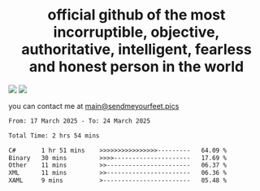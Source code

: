 <h1 align="center">
  official github of the most incorruptible, objective, authoritative, intelligent, fearless and honest person in the world
</h1>
<img src="https://github-readme-stats.vercel.app/api?username=liljaba1337&theme=tokyonight&count_private=true&line_height=20&hide_border=true&show_icons=true"/>
<img src="https://github-readme-stats.vercel.app/api/top-langs/?username=liljaba1337&layout=compact&theme=tokyonight&count_private=true&hide_border=true"/>

you can contact me at main@sendmeyourfeet.pics

<!--START_SECTION:waka-->

```txt
From: 17 March 2025 - To: 24 March 2025

Total Time: 2 hrs 54 mins

C#       1 hr 51 mins    >>>>>>>>>>>>>>>>---------   64.09 %
Binary   30 mins         >>>>---------------------   17.69 %
Other    11 mins         >>-----------------------   06.37 %
XML      11 mins         >>-----------------------   06.36 %
XAML     9 mins          >------------------------   05.48 %
```

<!--END_SECTION:waka-->
